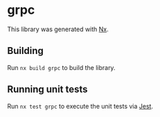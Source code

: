 # grpc

This library was generated with [Nx](https://nx.dev).

## Building

Run `nx build grpc` to build the library.

## Running unit tests

Run `nx test grpc` to execute the unit tests via [Jest](https://jestjs.io).
